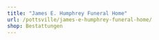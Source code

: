 ```yaml
---
title: "James E. Humphrey Funeral Home"
url: /pottsville/james-e-humphrey-funeral-home/
shop: Bestattungen
---
```

